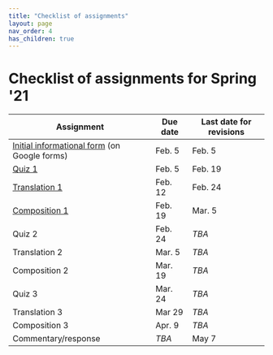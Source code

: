 ```yaml
---
title: "Checklist of assignments"
layout: page
nav_order: 4
has_children: true
---
```


# Checklist of assignments for Spring '21

| Assignment | Due date | Last date for revisions |
| --- | --- | --- |
| [Initial informational form](./infoform/)  (on Google forms) | Feb. 5 | Feb. 5 |
| [Quiz 1](./quiz1/) | Feb. 5 | Feb. 19 |
| [Translation 1](./translation1/) | Feb. 12 | Feb. 24 |
| [Composition 1](./composition1/) | Feb. 19 | Mar. 5|
| Quiz 2 | Feb. 24 | *TBA* |
| Translation 2 | Mar. 5 |  *TBA* |
| Composition 2 | Mar. 19 |  *TBA* |
| Quiz 3 | Mar. 24 |  *TBA* |
| Translation 3 | Mar 29 |  *TBA*|
| Composition 3 | Apr. 9  |  *TBA*|
| Commentary/response | *TBA* | May 7 |